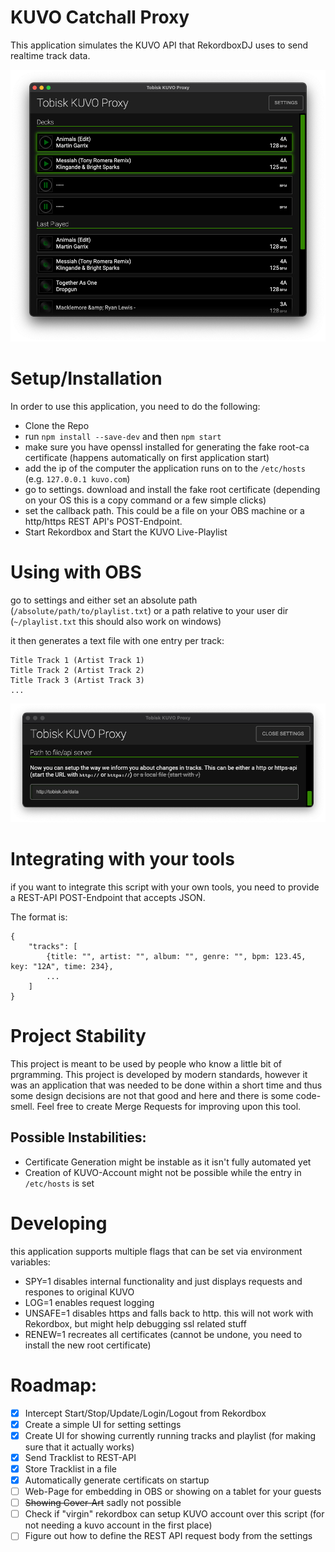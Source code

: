 # KUVO Catchall Proxy

This application simulates the KUVO API that RekordboxDJ uses to send realtime track data.


![alt text](/docs/app.png "Application Main Window")


# Setup/Installation
In order to use this application, you need to do the following:
- Clone the Repo
- run `npm install --save-dev` and then `npm start`
- make sure you have openssl installed for generating the fake root-ca certificate (happens automatically on first application start)
- add the ip of the computer the application runs on to the `/etc/hosts` (e.g. `127.0.0.1 kuvo.com`)
- go to settings. download and install the fake root certificate (depending on your OS this is a copy command or a few simple clicks)
- set the callback path. This could be a file on your OBS machine or a http/https REST API's POST-Endpoint.
- Start Rekordbox and Start the KUVO Live-Playlist

# Using with OBS

go to settings and either set an absolute path (`/absolute/path/to/playlist.txt`) or a path relative to your user dir (`~/playlist.txt` this should also work on windows)

it then generates a text file with one entry per track:

```
Title Track 1 (Artist Track 1)
Title Track 2 (Artist Track 2)
Title Track 3 (Artist Track 3)
...
```

![alt text](/docs/settings.png "Application Main Window")


# Integrating with your tools

if you want to integrate this script with your own tools, you need to provide a REST-API POST-Endpoint that accepts JSON.

The format is:

```
{
    "tracks": [
        {title: "", artist: "", album: "", genre: "", bpm: 123.45, key: "12A", time: 234},
        ...
    ]
}
```

# Project Stability

This project is meant to be used by people who know a little bit of prgramming. This project is developed by modern standards, however it was an application that was needed to be done within a short time and thus some design decisions are not that good and here and there is some code-smell. Feel free to create Merge Requests for improving upon this tool.

## Possible Instabilities:

- Certificate Generation might be instable as it isn't fully automated yet
- Creation of KUVO-Account might not be possible while the entry in `/etc/hosts` is set

# Developing

this application supports multiple flags that can be set via environment variables:
- SPY=1 disables internal functionality and just displays requests and respones to original KUVO
- LOG=1 enables request logging
- UNSAFE=1 disables https and falls back to http. this will not work with Rekordbox, but might help debugging ssl related stuff
- RENEW=1 recreates all certificates (cannot be undone, you need to install the new root certificate)

# Roadmap:

- [X] Intercept Start/Stop/Update/Login/Logout from Rekordbox
- [X] Create a simple UI for setting settings
- [X] Create UI for showing currently running tracks and playlist (for making sure that it actually works)
- [X] Send Tracklist to REST-API
- [X] Store Tracklist in a file
- [X] Automatically generate certificats on startup
- [ ] Web-Page for embedding in OBS or showing on a tablet for your guests
- [ ] ~~Showing Cover-Art~~ sadly not possible
- [ ] Check if "virgin" rekordbox can setup KUVO account over this script (for not needing a kuvo account in the first place)
- [ ] Figure out how to define the REST API request body from the settings